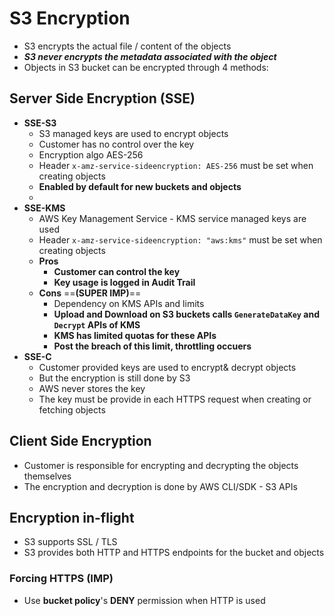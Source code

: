 
# S3 Encryption

- S3 encrypts the actual file / content of the objects
- ***S3 never encrypts the metadata associated with the object***
- Objects in S3 bucket can be encrypted through 4 methods:

## Server Side Encryption (SSE)

- **SSE-S3**
	- S3 managed keys are used to encrypt objects
	- Customer has no control over the key
	- Encryption algo AES-256
	- Header `x-amz-service-sideencryption: AES-256` must be set when creating objects
	- **Enabled by default for new buckets and objects**
	- 
- **SSE-KMS**
	- AWS Key Management Service - KMS service managed keys are used
	- Header `x-amz-service-sideencryption: "aws:kms"` must be set when creating objects
	- **Pros**
		- **Customer can control the key**
		- **Key usage is logged in Audit Trail**
	- **Cons** ==**(SUPER IMP)**==
		- Dependency on KMS APIs and limits
		- **Upload and Download on S3 buckets calls `GenerateDataKey` and `Decrypt` APIs of KMS**
		- **KMS has limited quotas for these APIs**
		- **Post the breach of this limit, throttling occuers**
- **SSE-C**
	- Customer provided keys are used to encrypt& decrypt objects
	- But the encryption is still done by S3
	- AWS never stores the key
	- The key must be provide in each HTTPS request when creating or fetching objects


## Client Side Encryption

- Customer is responsible for encrypting and decrypting the objects themselves
- The encryption and decryption is done by AWS CLI/SDK - S3 APIs

## Encryption in-flight

- S3 supports SSL / TLS 
- S3 provides both HTTP and HTTPS endpoints for the bucket and objects

### Forcing HTTPS (IMP)

- Use **bucket policy**'s **DENY** permission when HTTP is used